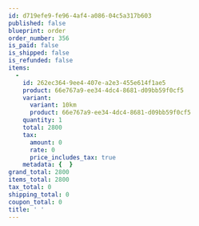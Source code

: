 ```yaml
---
id: d719efe9-fe96-4af4-a086-04c5a317b603
published: false
blueprint: order
order_number: 356
is_paid: false
is_shipped: false
is_refunded: false
items:
  -
    id: 262ec364-9ee4-407e-a2e3-455e614f1ae5
    product: 66e767a9-ee34-4dc4-8681-d09bb59f0cf5
    variant:
      variant: 10km
      product: 66e767a9-ee34-4dc4-8681-d09bb59f0cf5
    quantity: 1
    total: 2800
    tax:
      amount: 0
      rate: 0
      price_includes_tax: true
    metadata: {  }
grand_total: 2800
items_total: 2800
tax_total: 0
shipping_total: 0
coupon_total: 0
title: ' '
---
```

